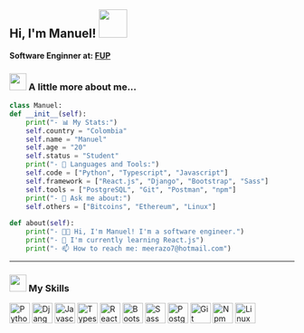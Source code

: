 <h2> Hi, I'm Manuel! <img src="https://userstyles.org/style_screenshots/204108_after.gif" width="50"></h2>
<p><b>Software Enginner at: <a href="https://fup.edu.co/">FUP</a></b></p>

### <img src="https://c.tenor.com/yLPF2ku83OoAAAAi/peach-emm.gif" width="30"> A little more about me...  

```python
class Manuel:
def __init__(self):
	print("- 📊 My Stats:")
	self.country = "Colombia"
	self.name = "Manuel"
	self.age = "20"
	self.status = "Student"
	print("- 🔨 Languages and Tools:")
	self.code = ["Python", "Typescript", "Javascript"]
	self.framework = ["React.js", "Django", "Bootstrap", "Sass"]
	self.tools = ["PostgreSQL", "Git", "Postman", "npm"]
	print("- 💬 Ask me about:")
	self.others = ["Bitcoins", "Ethereum", "Linux"]
	
def about(self):
	print("- 👨‍💻 Hi, I'm Manuel! I'm a software engineer.")
	print("- 🌱 I'm currently learning React.js")
	print("- 📫 How to reach me: meerazo7@hotmail.com")
```
---

### <img src="https://c.tenor.com/ooi51RU2NloAAAAi/wink-cute.gif" width="30"> My Skills
<p align="left">
<a href="https://git-scm.com/" target="_blank" rel="noreferrer"><img src="https://img.icons8.com/color/344/python--v1.png" width="36" height="36" alt="Python" /></a>
<a href="https://git-scm.com/" target="_blank" rel="noreferrer"><img src="https://c0.klipartz.com/pngpicture/10/113/gratis-png-django-desarrollo-web-framework-web-python-software-framework-django-thumbnail.png" width="36" height="36" alt="Django" /></a>
<a href="https://git-scm.com/" target="_blank" rel="noreferrer"><img src="https://img.icons8.com/fluency/344/javascript.png" width="36" height="36" alt="Javascript" /></a>
<a href="https://git-scm.com/" target="_blank" rel="noreferrer"><img src="https://img.icons8.com/color/344/typescript.png" width="36" height="36" alt="Typescript" /></a>
<a href="https://git-scm.com/" target="_blank" rel="noreferrer"><img src="https://img.icons8.com/color/344/react-native.png" width="36" height="36" alt="React" /></a>
<a href="https://git-scm.com/" target="_blank" rel="noreferrer"><img src="https://www.clipartmax.com/png/middle/184-1844911_bootstrap-bootstrap-4-logo-png.png" width="36" height="36" alt="Bootstrap" /></a>
<a href="https://git-scm.com/" target="_blank" rel="noreferrer"><img src="https://img.icons8.com/color/344/sass.png" width="36" height="36" alt="Sass" /></a>
<a href="https://git-scm.com/" target="_blank" rel="noreferrer"><img src="https://img.icons8.com/color/344/postgreesql.png" width="36" height="36" alt="Postgres" /></a>
<a href="https://git-scm.com/" target="_blank" rel="noreferrer"><img src="https://img.icons8.com/color/344/git.png" width="36" height="36" alt="Git" /></a>
<a href="https://git-scm.com/" target="_blank" rel="noreferrer"><img src="https://img.icons8.com/color/344/npm.png" width="36" height="36" alt="Npm" /></a>
<a href="https://git-scm.com/" target="_blank" rel="noreferrer"><img src="https://img.icons8.com/color/344/linux--v1.png" width="36" height="36" alt="Linux" /></a>
</p>



